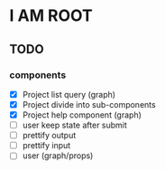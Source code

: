 # I AM ROOT

## TODO
### components
* [x] Project list query (graph)
* [x] Project divide into sub-components
* [x] Project help component (graph)
* [ ] user keep state after submit
* [ ] prettify output
* [ ] prettify input
* [ ] user (graph/props)
